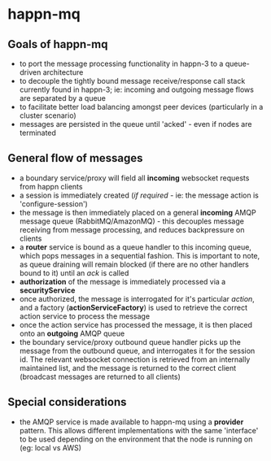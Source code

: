 # happn-mq

## Goals of happn-mq

- to port the message processing functionality in happn-3 to a queue-driven architecture
- to decouple the tightly bound message receive/response call stack currently found in happn-3; ie: incoming and outgoing message flows are separated by a queue
- to facilitate better load balancing amongst peer devices (particularly in a cluster scenario)
- messages are persisted in the queue until 'acked' - even if nodes are terminated

## General flow of messages

- a boundary service/proxy will field all __incoming__ websocket requests from happn clients
- a session is immediately created (*if required* - ie: the message action is 'configure-session') 
- the message is then immediately placed on a general __incoming__ AMQP message queue (RabbitMQ/AmazonMQ) - this decouples message receiving from message processing, and reduces backpressure on clients
- a __router__ service is bound as a queue handler to this incoming queue, which pops messages in a sequential fashion. This is important to note, as queue draining will remain blocked (if there are no other handlers bound to it) until an *ack* is called
- __authorization__ of the message is immediately processed via a __securityService__
- once authorized, the message is interrogated for it's particular *action*, and a factory (__actionServiceFactory__) is used to retrieve the correct action service to process the message
- once the action service has processed the message, it is then placed onto an __outgoing__ AMQP queue
- the boundary service/proxy outbound queue handler picks up the message from the outbound queue, and interrogates it for the session id. The relevant websocket connection is retrieved from an internally maintained list, and the message is returned to the correct client (broadcast messages are returned to all clients)

## Special considerations

- the AMQP service is made available to happn-mq using a __provider__ pattern. This allows different implementations with the same 'interface' to be used depending on the environment that the node is running on (eg: local vs AWS)

